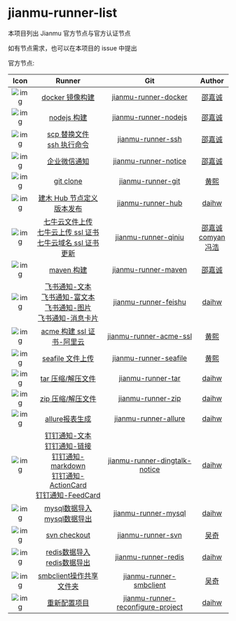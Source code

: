# jianmu-runner-list

本项目列出 Jianmu 官方节点与官方认证节点

如有节点需求，也可以在本项目的 issue 中提出

官方节点:

|                                                                        Icon                                                                        |                                                                                                                                     Runner                                                                                                                                     |                                          Git                                          |                                                Author                                                 |
| :------------------------------------------------------------------------------------------------------------------------------------------------: | :----------------------------------------------------------------------------------------------------------------------------------------------------------------------------------------------------------------------------------------------------------------------------: | :-----------------------------------------------------------------------------------: | :---------------------------------------------------------------------------------------------------: |
| ![img](https://img.jianmu.run/node-definition/icon/FvWtndEdOK9WmEc8WCmvKLYpy2Xv?imageView2/2/w/30/h/30/interlace/1/q/100%7CroundPic/radius/!25.5p) |                                                                                                         [docker 镜像构建](https://hub.jianmu.run/_/docker_image_build)                                                                                                                                                                                              |   [jianmu-runner-docker](https://gitee.com/jianmu-runners/jianmu-runner-docker.git)                  |                                      [邵嘉诚](https://gitee.com/MKAlieZ)                                       |
| ![img](https://img.jianmu.run/node-definition/icon/FpON0edVLhS5j3Kgvs9i-rwljruu?imageView2/2/w/30/h/30/interlace/1/q/100%7CroundPic/radius/!25.5p) |                                                                                                              [nodejs 构建](https://hub.jianmu.run/_/nodejs_build)                                                                                                                                                                                                  |   [jianmu-runner-nodejs](https://gitee.com/jianmu-runners/jianmu-runner-nodejs.git)                  |                                      [邵嘉诚](https://gitee.com/MKAlieZ)                                       |
| ![img](https://img.jianmu.run/node-definition/icon/FuR2Q_RwpR-J1vBT5vQ9nhl3cRGG?imageView2/2/w/30/h/30/interlace/1/q/100%7CroundPic/radius/!25.5p) |                                                                                                              [scp 替换文件](https://hub.jianmu.run/_/scp_resouce)<br>[ssh 执行命令](https://hub.jianmu.run/_/ssh_cmd)                                                                                                                                                                                                    |      [jianmu-runner-ssh](https://gitee.com/jianmu-runners/jianmu-runner-ssh.git)                     |                                      [邵嘉诚](https://gitee.com/MKAlieZ)                                       |
| ![img](https://img.jianmu.run/node-definition/icon/Fm-mFNmB-yLjzHprqYzStHx12E0t?imageView2/2/w/30/h/30/interlace/1/q/100%7CroundPic/radius/!25.5p) |                                                                                                              [企业微信通知](https://hub.jianmu.run/_/qywx_notice)                                                                                                                                                                                                    |   [jianmu-runner-notice](https://gitee.com/jianmu-runners/jianmu-runner-notice.git)                  |                                      [邵嘉诚](https://gitee.com/MKAlieZ)                                       |
| ![img](https://img.jianmu.run/node-definition/icon/FikR5g_gILRZjr-olpMqypjhfuj3?imageView2/2/w/30/h/30/interlace/1/q/100%7CroundPic/radius/!25.5p) |                                                                                                                [git clone](https://hub.jianmu.run/_/git_clone)                                                                                                                                                                                                     |      [jianmu-runner-git](https://gitee.com/jianmu-runners/jianmu-runner-git.git)                     |                                  [黄熙](https://gitee.com/canon_xi)                                   |
| ![img](https://img.jianmu.run/node-definition/icon/FuldakfWy16et8gfoLhrhqjmrFgA?imageView2/2/w/30/h/30/interlace/1/q/100%7CroundPic/radius/!25.5p) |                                                                                                       [建木 Hub 节点定义版本发布](https://hub.jianmu.run/_/hub_publish)                                                                                                                                                                                                |      [jianmu-runner-hub](https://gitee.com/jianmu-runners/jianmu-runner-hub.git)                     |                                [daihw](https://gitee.com/generations)                                 |
| ![img](https://img.jianmu.run/node-definition/icon/FjLa8W_mgaQc6ZuZ_JccCyxY4wDr?imageView2/2/w/30/h/30/interlace/1/q/100%7CroundPic/radius/!25.5p) |                                 [七牛云文件上传](https://hub.jianmu.run/_/qiniu_upload) <br> [七牛云上传 ssl 证书](https://hub.jianmu.run/_/qiniu_ssl_upload) <br> [七牛云域名 ssl 证书更新](https://hub.jianmu.run/_/qiniu_domain_ssl_update)                                                                                                                              |    [jianmu-runner-qiniu](https://gitee.com/jianmu-runners/jianmu-runner-qiniu.git)                   | [邵嘉诚](https://gitee.com/MKAlieZ) <br> [comyan](https://gitee.com/comyan)<br>[冯浩](https://gitee.com/qbhfh) |
| ![img](https://img.jianmu.run/node-definition/icon/FjIcOhP7DXyU8LfuoqkQ96hK7itw?imageView2/2/w/30/h/30/interlace/1/q/100%7CroundPic/radius/!25.5p) |                                                                                                               [maven 构建](https://hub.jianmu.run/_/maven_build)                                                                                                                                                                                                    |    [jianmu-runner-maven](https://gitee.com/jianmu-runners/jianmu-runner-maven.git)                   |                                      [邵嘉诚](https://gitee.com/MKAlieZ)                                       |
| ![img](https://img.jianmu.run/node-definition/icon/FhaFsSZDMEklnTnzLc1qcj1IWXH5?imageView2/2/w/30/h/30/interlace/1/q/100%7CroundPic/radius/!25.5p) | [飞书通知-文本](https://hub.jianmu.run/_/feishu_notice_text) <br> [飞书通知-富文本](https://hub.jianmu.run/_/feishu_notice_post) <br>[飞书通知-图片](https://hub.jianmu.run/_/feishu_notice_image) <br>[飞书通知-消息卡片](https://hub.jianmu.run/_/feishu_notice_interactive)                                                                                                |   [jianmu-runner-feishu](https://gitee.com/jianmu-runners/jianmu-runner-feishu.git)                 |                                [daihw](https://gitee.com/generations)                                 |
| ![img](https://img.jianmu.run/node-definition/icon/FhJotcreNFwAAio6zF-d75-zuCCf?imageView2/2/w/30/h/30/interlace/1/q/100%7CroundPic/radius/!25.5p) |                                                                                                     [acme 构建 ssl 证书-阿里云](https://hub.jianmu.run/_/acme_ssl_aliyun)                                                                                                                                                                                              | [jianmu-runner-acme-ssl](https://gitee.com/jianmu-runners/jianmu-runner-acme-ssl.git)              |                                  [黄熙](https://gitee.com/canon_xi)                                   |
| ![img](https://img.jianmu.run/node-definition/icon/FjG9eU2DVdG-5eC9DUQ_juPkyie2?imageView2/2/w/30/h/30/interlace/1/q/100%7CroundPic/radius/!25.5p) |                                                                                                          [seafile 文件上传](https://hub.jianmu.run/_/seafile_upload)                                                                                                                                                                                                  |  [jianmu-runner-seafile](https://gitee.com/jianmu-runners/jianmu-runner-seafile.git)               |                                  [黄熙](https://gitee.com/canon_xi)                                   |
| ![img](https://img.jianmu.run/node-definition/icon/Fk5hx9DxszYY8DFuHeRW8TaJxPlu?imageView2/2/w/30/h/30/interlace/1/q/100%7CroundPic/radius/!25.5p) |                                                                                                             [tar 压缩/解压文件](https://hub.jianmu.run/_/pack_tar)                                                                                                                                                                                                     |      [jianmu-runner-tar](https://gitee.com/jianmu-runners/jianmu-runner-tar.git)                   |                                 [daihw](https://gitee.com/generations)                                 |
| ![img](https://img.jianmu.run/node-definition/icon/FjyC_qHh_xVe2B3Ey4Iaw-Arfebv?imageView2/2/w/30/h/30/interlace/1/q/100%7CroundPic/radius/!25.5p) |                                                                                                             [zip 压缩/解压文件](https://hub.jianmu.run/_/pack_zip)                                                                                                                                                                                                     |      [jianmu-runner-zip](https://gitee.com/jianmu-runners/jianmu-runner-zip.git)                   |                                [daihw](https://gitee.com/generations)                                 |
| ![img](https://img.jianmu.run/node-definition/icon/Fn38OYww-GzUxd6ygXGCTNo9FxtZ?imageView2/2/w/30/h/30/interlace/1/q/100%7CroundPic/radius/!25.5p) |                                                                                                             [allure报表生成](https://hub.jianmu.run/_/allure_report)                                                                                                                                                                                                  | [jianmu-runner-allure](https://gitee.com/jianmu-runners/jianmu-runner-allure.git)                  |                                [daihw](https://gitee.com/generations)                                 |
| ![img](https://img.jianmu.run/node-definition/icon/FkC51eKE7Bln2PT96aERoJZCmkfz?imageView2/2/w/30/h/30/interlace/1/q/100%7CroundPic/radius/!25.5p) | [钉钉通知-文本](https://hub.jianmu.run/_/dingtalk_notice_text) <br> [钉钉通知-链接](https://hub.jianmu.run/_/dingtalk_notice_link) <br> [钉钉通知-markdown](https://hub.jianmu.run/_/dingtalk_notice_markdown) <br> [钉钉通知-ActionCard](https://hub.jianmu.run/_/dingtalk_notice_action_card) <br> [钉钉通知-FeedCard](https://hub.jianmu.run/_/dingtalk_notice_feed_card) | [jianmu-runner-dingtalk-notice](https://gitee.com/jianmu-runners/jianmu-runner-dingtalk.git)       |                              [daihw](https://gitee.com/generations)                                   |
| ![img](https://img.jianmu.run/node-definition/icon/FkkmDW2a2RQLaivatCTK3yeC0t2k?imageView2/2/w/30/h/30/interlace/1/q/100%7CroundPic/radius/!25.5p) |                                                                                                             [mysql数据导入](https://hub.jianmu.run/_/mysql_import) <br> [mysql数据导出](https://hub.jianmu.run/_/mysql_export)                                                                                                                                         | [jianmu-runner-mysql](https://gitee.com/jianmu-runners/jianmu-runner-mysql.git)                    |                                [daihw](https://gitee.com/generations)                                 |
| ![img](https://img.jianmu.run/node-definition/icon/FjEh2QUcFpEZx1bocJfeGdmBKV4e?imageView2/2/w/30/h/30/interlace/1/q/100%7CroundPic/radius/!25.5p) |                                                                                                         [svn checkout](https://hub.jianmu.run/_/svn_checkout)                                                                                                                                                                                              |   [jianmu-runner-svn](https://gitee.com/jianmu-runners/jianmu-runner-svn.git)                  |                                      [吴奇](https://gitee.com/ImageWQ)                                       |
| ![img](https://img.jianmu.run/node-definition/icon/FinkJWhh_h20FXgPjyYZTAu1qXo1?imageView2/2/w/30/h/30/interlace/1/q/100%7CroundPic/radius/!25.5p) |                                                                                                             [redis数据导入](https://hub.jianmu.run/_/redis_import) <br> [redis数据导出](https://hub.jianmu.run/_/redis_export)                                                                                                                                         | [jianmu-runner-redis](https://gitee.com/jianmu-runners/jianmu-runner-redis.git)                    |                                [daihw](https://gitee.com/generations)                                 |
| ![img](https://img.jianmu.run/node-definition/icon/FgFrUkBnhN6FVugnW2sMb_CGWaKF?imageView2/2/w/30/h/30/interlace/1/q/100%7CroundPic/radius/!25.5p) |                                                                                                         [smbclient操作共享文件夹](https://hub.jianmu.run/_/smbclient)                                                                                                                                                                                              |   [jianmu-runner-smbclient](https://gitee.com/jianmu-runners/jianmu-runner-smbclient.git)                  |                                      [吴奇](https://gitee.com/ImageWQ)                                       |
| ![img](https://img.jianmu.run/node-definition/icon/FlqdDvA4ayshPkXCIl9w2ka0Btpd?imageView2/2/w/30/h/30/interlace/1/q/100%7CroundPic/radius/!25.5p) |                                                                                                         [重新配置项目](https://hub.jianmu.run/_/reconfigure_project)                                                                                                                                                                                              |   [jianmu-runner-reconfigure-project](https://gitee.com/jianmu-runners/jianmu-runner-reconfigure-project.git)   |                    [daihw](https://gitee.com/generations)                                       |
